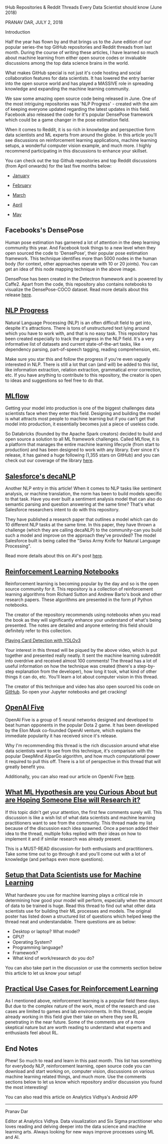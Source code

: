 tHub Repositories & Reddit Threads Every Data Scientist should know (June 2018)

PRANAV DAR, JULY 2, 2018

Introduction

Half the year has flown by and that brings us to the June edition of our popular series-the top GitHub repositories and Reddit threads from last month. During the course of writing these articles, I have learned so much about machine learning from either open source codes or invaluable discussions among the top data science brains in the world. 

What makes GitHub special is not just it's code hosting and social collaboration features for data scientists. It has lowered the entry barrier into the open source world and has played a MASSIVE role in spreading knowledge and expanding the machine learning community.

We saw some amazing open source code being released in June. One of the most intriguing repositories was 'NLP Progress' - created with the aim of keeping everyone updated regarding the latest updates in this field. Facebook also released the code for it's popular DensePose framework which could be a game changer in the pose estimation field.

When it comes to Reddit, it is so rich in knowledge and perspective form data scientists and ML experts from around the globe. In this article you'll see discussions on reinforcement learning applications, machine learning setups, a wonderful computer vision example, and much more. I highly recommend participating in this discussions to enhance your skillset.

You can check out the top Github repositories and top Reddit discussions (from April onwards) for the last five months below:

* [January](https://www.analyticsvidhya.com/blog/2018/02/top-5-github-repositories-january-2018/)

* [February](https://www.analyticsvidhya.com/blog/2018/03/top-5-github-repositories-february-2018/)

* [March](https://www.analyticsvidhya.com/blog/2018/04/top-7-github-repositories-march-2018/)

* [April](https://www.analyticsvidhya.com/blog/2018/05/top-5-github-reddit-data-science-machine-learning-april-2018/)

* [May](https://www.analyticsvidhya.com/blog/2018/06/top-5-github-reddit-data-science-machine-learning-may-2018/)

## Facebooks's DensePose

Human pose estimation has garnered a lot of attention in the deep learning community this year. And Facebook took things to a new level when they open sourced the code to 'DensePose', their popular pose estimation framework. This technique identifies more than 5000 nodes in the human body (for context, other approaches operate with 10 or 20 joints). You can get an idea of this node mapping technique in the above image. 

DensePose has been created in the Detectron framework and is powered by Caffe2. Apart from the code, this repository also contains notebooks to visualize the DensePose-COCO dataset. Read more details about this release [here](https://www.analyticsvidhya.com/blog/2018/06/facebook-has-open-sourced-the-python-code-for-densepose-download-now/).

## [NLP Progress](https://github.com/sebastianruder/NLP-progress)

Natural Language Processing (NLP) is an often difficult field to get into, despite it's attractions. There is tons of unstructured text lying around which you have to work with, and that is no easy task. This repository has been created especially to track the progress in the NLP field. It's a very informative list of datasets and current state-of-the-art tasks, like dependency parsing, part-of-speech tagging, reading comprehension, etc.

Make sure you star this and follow the progress if you're even vaguely interested in NLP. There is still a lot that can (and will) be added to this list, like information extraction, relation extraction, grammatical error correction, etc. If you have anything to contribute to this repository, the creator is open to ideas and suggestions so feel free to do that. 

## [MLflow](https://github.com/databricks/mlflow)

Getting your model into production is one of the biggest challenges data scientists face when they enter this field. Designing and building the model is what attracts most people to machine learning but if you can't get that model into production, it essentially becomes just a piece of useless code.

So Databricks (founded by the Apache Spark creators) decided to build and open source a solution to all ML framework challenges. Called MLflow, it is a platform that manages the entire machine learning lifecycle (from start to production) and has been designed to work with any library. Ever since it's release, it has gained a huge following (1,355 stars on GitHub) and you can check out our coverage of the library [here](https://www.analyticsvidhya.com/blog/2018/06/mlflow-an-open-source-machine-learning-platform-that-works-with-any-library-algorithm-and-tool/).

## [Salesforce's decaNLP](https://github.com/salesforce/decaNLP)

Another NLP entry in this article! When it comes to NLP tasks like sentiment analysis, or machine translation, the norm has been to build models specific to that task. Have you ever built a sentiment analysis model that can also do semantic parsing and question answering at the same time? That's what Salesforce researchers intent to do with this repository.

They have published a research paper that outlines a model which can do 10 different NLP tasks at the same time. In this paper, they have thrown a challenge (which they are calling decaNLP) to the community-can you build such a model and improve on the approach they've provided? The model Salesforce built is being called the "Swiss Army Knife for Natural Language Processing".

Read more details about this on AV's post [here](https://www.analyticsvidhya.com/blog/2018/06/salesforce-has-developed-one-single-model-to-deal-with-10-different-nlp-tasks/).

## [Reinforcement Learning Notebooks](https://github.com/Pulkit-Khandelwal/Reinforcement-Learning-Notebooks)

Reinforcement learning is becoming popular by the day and so is the open source community for it. This repository is a collection of reinforcement learning algorithms from Richard Sutton and Andrew Barto's book and other research papers. These algorithms are presented in the form pf Python notebooks.

The creator of the repository recommends using notebooks when you read the book as they will significantly enhance your understand of what's being presented. The notes are detailed and anyone entering this field should definitely refer to this collection. 

[Playing Card Detection with YOLOv3](https://old.reddit.com/r/MachineLearning/comments/8p9car/p_playing_card_detection_with_yolov3_trained_on/)

Your interest in this thread will be piqued by the above video, which is put together and presented really neatly. lt sent the machine learning subreddit into overdrive and received almost 100 comments! The thread has a lot of useful information on how the technique was created (there's a step-by-step explanation from the developer), how long it took, what kind of other things it can do, etc. You'll learn a lot about computer vision in this thread.

The creator of this technique and video has also open sourced his code on [GitHub](https://github.com/geaxgx/playing-card-detection). So open your Jupyter notebooks and get cracking!

## [OpenAI Five](https://old.reddit.com/r/MachineLearning/comments/8tr11j/r_openai_five/)

OpenAI Five is a group of 5 neural networks designed and developed to beat human opponents in the popular Dota 2 game. It has been developed by the Elon Musk co-founded OpenAI venture, which explains the immediate popularity it has received since it's release.

Why I'm recommending this thread is the rich discussion around what else data scientists want to see from this technique, it's comparison with the popular DeepMind AlparGo algorithm, and how much computational power it required to pull this off. There is a lot of perspective in this thread that will greatly benefit you.

Additionally, you can also read our article on OpenAI Five [here](https://www.analyticsvidhya.com/blog/2018/06/openai-five-a-team-of-5-algorithms-is-beating-human-opponents-in-a-popular-game/).

## [What ML Hypothesis are you Curious About but are Hoping Someone Else will Research it?](https://old.reddit.com/r/MachineLearning/comments/8rue4t/d_what_machine_learning_hypothesis_are_you/)

If this topic didn't get your attention, the first few comments surely will. This discussion is like a wish list of what data scientists and machine learning practitioners want to see from the community. This thread made my list because of the discussion each idea spawned. Once a person added their idea to the thread, multiple folks replied with their ideas on how to implement it and if similar research was already present. 

This is a MUST-READ discussion-for both enthusiasts and practitioners. Take some time out to go through it and you'll come out with a lot of knowledge (and perhaps even more questions).

## [Setup that Data Scientists use for Machine Learning](https://old.reddit.com/r/MachineLearning/comments/8omn0u/d_what_is_your_setup_for_ml/)

What hardware you use for machine learning plays a critical role in determining how good your model will perform, especially when the amount of data to be trained is huge. Read this thread to find out what other data scientists use for building their ML processes and models. The original poster has listed down a structured list of questions which helped keep the thread neat and understandable. There questions are as below:

* Desktop or laptop? What model?
* GPU?
* Operating System?
* Programming language?
* Framework?
* What kind of work/research do you do?

You can also take part in the discussion or use the comments section below this article to let us know your setup!

## [Practical Use Cases for Reinforcement Learning](https://www.reddit.com/r/MachineLearning/comments/8u6wo4/d_what_are_practical_use_cases_for_reinforcement/)   

As I mentioned above, reinforcement learning is a popular field these days. But due to the complex nature of the work, most of the research and use cases are limited to games and lab environments. In this thread, people already working in this field give their take on where they see RL penetrating in the near future. Some of the comments are of a more skeptical nature but are worth reading to understand what experts and enthusiasts feel about RL.

## End Notes

Phew! So much to read and learn in this past month. This list has something for everybody NLP, reinforcement learning, open source code you can download and start working on, computer vision, discussions on various machine learning related things, and much more. Use the comments sections below to let us know which repository and/or discussion you found the most interesting!

You can also read this article on Analytics Vidhya's Android APP

***

Pranav Dar

Editor at Analytics Vidhya. Data visualization and Six Sigma practitioner who loves reading and delving deeper into the data science and machine learning arts. Always looking for new ways improve processes using ML and AI.






